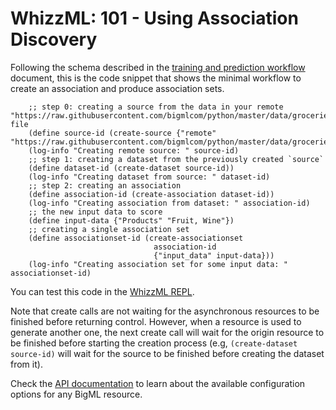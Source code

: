 # WhizzML: 101 - Using Association Discovery

Following the schema described in the [training and prediction workflow](workflow.md)
document, this is the code snippet that shows the minimal workflow to
create an association and produce association sets.

```
    ;; step 0: creating a source from the data in your remote "https://raw.githubusercontent.com/bigmlcom/python/master/data/groceries.csv" file
    (define source-id (create-source {"remote" "https://raw.githubusercontent.com/bigmlcom/python/master/data/groceries.csv"}))
    (log-info "Creating remote source: " source-id)
    ;; step 1: creating a dataset from the previously created `source`
    (define dataset-id (create-dataset source-id))
    (log-info "Creating dataset from source: " dataset-id)
    ;; step 2: creating an association
    (define association-id (create-association dataset-id))
    (log-info "Creating association from dataset: " association-id)
    ;; the new input data to score
    (define input-data {"Products" "Fruit, Wine"})
    ;; creating a single association set
    (define associationset-id (create-associationset
                                association-id
                                {"input_data" input-data}))
    (log-info "Creating association set for some input data: " associationset-id)
```

You can test this code in the [WhizzML REPL](https://bigml.com/labs/repl/).

Note that create calls are not waiting for the asynchronous resources to be
finished before returning control. However, when a resource is used to generate
another one, the next create call will wait for the origin resource to be
finished before starting the creation process (e.g, `(create-dataset source-id)`
will wait for the source to be finished before creating the dataset from it).

Check the [API documentation](https://bigml.com/api/) to learn about the
available configuration options for any BigML resource.
